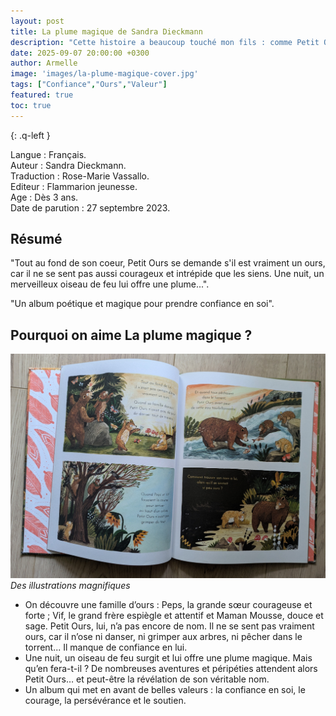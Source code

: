 ```yaml
---
layout: post
title: La plume magique de Sandra Dieckmann 
description: "Cette histoire a beaucoup touché mon fils : comme Petit Ours, il hésite parfois à se lancer. Un livre poétique qui lui a rappelé qu’avec confiance et courage, on peut y arriver."
date: 2025-09-07 20:00:00 +0300
author: Armelle
image: 'images/la-plume-magique-cover.jpg'
tags: ["Confiance","Ours","Valeur"]
featured: true
toc: true
---
```


{: .q-left }

Langue : Français.  
Auteur :  Sandra Dieckmann.   
Traduction : Rose-Marie Vassallo.                    
Editeur : Flammarion jeunesse.            
Age : Dès 3 ans.                            
Date de parution : 27 septembre 2023.        

## Résumé

"Tout au fond de son coeur, Petit Ours se demande s'il est vraiment un ours, car il ne se sent pas aussi courageux et intrépide que les siens. Une nuit, un merveilleux oiseau de feu lui offre une plume...". 

"Un album poétique et magique pour prendre confiance en soi".

## Pourquoi on aime La plume magique ?

![Des illustrations magnifiques](images/la-plume-magique-int.jpg)
*Des illustrations magnifiques*
- On découvre une famille d’ours : Peps, la grande sœur courageuse et forte ; Vif, le grand frère espiègle et attentif et Maman Mousse, douce et sage. Petit Ours, lui, n’a pas encore de nom. Il ne se sent pas vraiment ours, car il n’ose ni danser, ni grimper aux arbres, ni pêcher dans le torrent... Il manque de confiance en lui.
- Une nuit, un oiseau de feu surgit et lui offre une plume magique. Mais qu’en fera-t-il ? De nombreuses aventures et péripéties attendent alors Petit Ours… et peut-être la révélation de son véritable nom.
- Un album qui met en avant de belles valeurs : la confiance en soi, le courage, la persévérance et le soutien.
